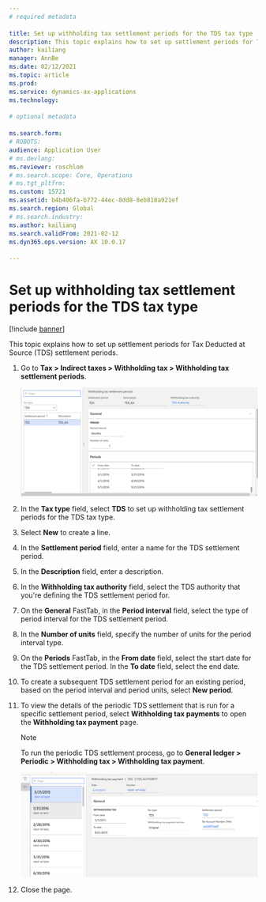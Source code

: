 ```yaml
---
# required metadata

title: Set up withholding tax settlement periods for the TDS tax type
description: This topic explains how to set up settlement periods for Tax Deducted at Source (TDS) settlement periods.
author: kailiang
manager: AnnBe
ms.date: 02/12/2021
ms.topic: article
ms.prod: 
ms.service: dynamics-ax-applications
ms.technology: 

# optional metadata

ms.search.form: 
# ROBOTS: 
audience: Application User
# ms.devlang: 
ms.reviewer: roschlom
# ms.search.scope: Core, Operations
# ms.tgt_pltfrm: 
ms.custom: 15721
ms.assetid: b4b406fa-b772-44ec-8dd8-8eb818a921ef
ms.search.region: Global
# ms.search.industry: 
ms.author: kailiang
ms.search.validFrom: 2021-02-12
ms.dyn365.ops.version: AX 10.0.17

---
```


# Set up withholding tax settlement periods for the TDS tax type

[!include [banner](../includes/banner.md)]

This topic explains how to set up settlement periods for Tax Deducted at Source (TDS) settlement periods.

1. Go to **Tax \> Indirect taxes \> Withholding tax \> Withholding tax settlement periods**.

    [![Withholding tax settlement periods page](./media/apac-ind-TDS-13.png)](./media/apac-ind-TDS-13.png)

2. In the **Tax type** field, select **TDS** to set up withholding tax settlement periods for the TDS tax type.
3. Select **New** to create a line.
4. In the **Settlement period** field, enter a name for the TDS settlement period.
5. In the **Description** field, enter a description.
6. In the **Withholding tax authority** field, select the TDS authority that you're defining the TDS settlement period for.
7. On the **General** FastTab, in the **Period interval** field, select the type of period interval for the TDS settlement period.
8. In the **Number of units** field, specify the number of units for the period interval type.
9. On the **Periods** FastTab, in the **From date** field, select the start date for the TDS settlement period. In the **To date** field, select the end date.
10. To create a subsequent TDS settlement period for an existing period, based on the period interval and period units, select **New period**.
11. To view the details of the periodic TDS settlement that is run for a specific settlement period, select **Withholding tax payments** to open the **Withholding tax payment** page.

    > [!NOTE]
    > To run the periodic TDS settlement process, go to **General ledger \> Periodic \> Withholding tax \> Withholding tax payment**.

    [![Withholding tax payment page](./media/apac-ind-TDS-15.png)](./media/apac-ind-TDS-15.png)

12. Close the page.
